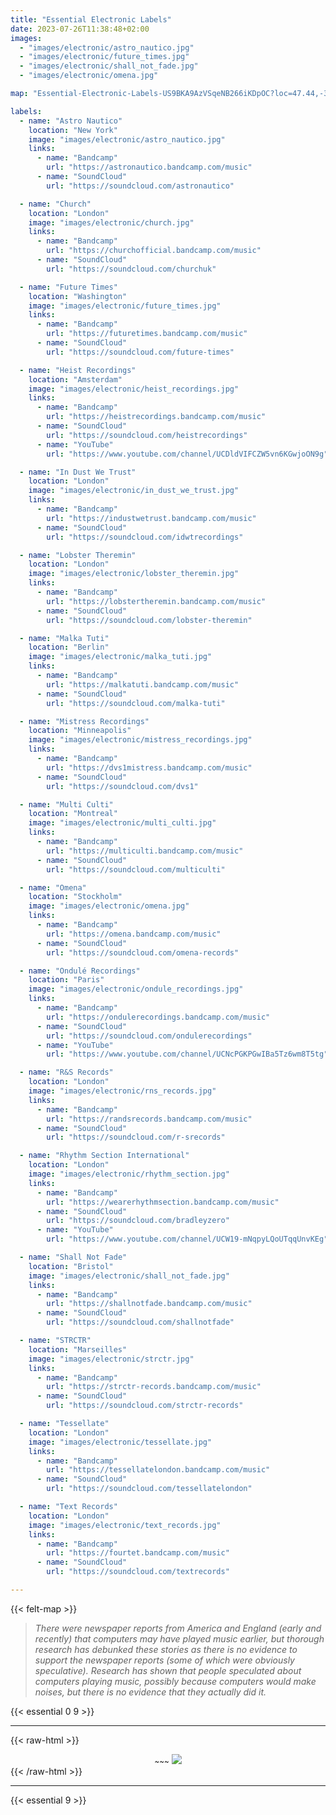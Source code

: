 ```yaml
---
title: "Essential Electronic Labels"
date: 2023-07-26T11:38:48+02:00
images:
  - "images/electronic/astro_nautico.jpg"
  - "images/electronic/future_times.jpg"
  - "images/electronic/shall_not_fade.jpg"
  - "images/electronic/omena.jpg"

map: "Essential-Electronic-Labels-US9BKA9AzVSqeNB266iKDpOC?loc=47.44,-37.44,3z"

labels:
  - name: "Astro Nautico"
    location: "New York"
    image: "images/electronic/astro_nautico.jpg"
    links:
      - name: "Bandcamp"
        url: "https://astronautico.bandcamp.com/music"
      - name: "SoundCloud"
        url: "https://soundcloud.com/astronautico"

  - name: "Church"
    location: "London"
    image: "images/electronic/church.jpg"
    links:
      - name: "Bandcamp"
        url: "https://churchofficial.bandcamp.com/music"
      - name: "SoundCloud"
        url: "https://soundcloud.com/churchuk"

  - name: "Future Times"
    location: "Washington"
    image: "images/electronic/future_times.jpg"
    links:
      - name: "Bandcamp"
        url: "https://futuretimes.bandcamp.com/music"
      - name: "SoundCloud"
        url: "https://soundcloud.com/future-times"

  - name: "Heist Recordings"
    location: "Amsterdam"
    image: "images/electronic/heist_recordings.jpg"
    links:
      - name: "Bandcamp"
        url: "https://heistrecordings.bandcamp.com/music"
      - name: "SoundCloud"
        url: "https://soundcloud.com/heistrecordings"
      - name: "YouTube"
        url: "https://www.youtube.com/channel/UCDldVIFCZW5vn6KGwjoON9g"

  - name: "In Dust We Trust"
    location: "London"
    image: "images/electronic/in_dust_we_trust.jpg"
    links:
      - name: "Bandcamp"
        url: "https://industwetrust.bandcamp.com/music"
      - name: "SoundCloud"
        url: "https://soundcloud.com/idwtrecordings"

  - name: "Lobster Theremin"
    location: "London"
    image: "images/electronic/lobster_theremin.jpg"
    links:
      - name: "Bandcamp"
        url: "https://lobstertheremin.bandcamp.com/music"
      - name: "SoundCloud"
        url: "https://soundcloud.com/lobster-theremin"

  - name: "Malka Tuti"
    location: "Berlin"
    image: "images/electronic/malka_tuti.jpg"
    links:
      - name: "Bandcamp"
        url: "https://malkatuti.bandcamp.com/music"
      - name: "SoundCloud"
        url: "https://soundcloud.com/malka-tuti"

  - name: "Mistress Recordings"
    location: "Minneapolis"
    image: "images/electronic/mistress_recordings.jpg"
    links:
      - name: "Bandcamp"
        url: "https://dvs1mistress.bandcamp.com/music"
      - name: "SoundCloud"
        url: "https://soundcloud.com/dvs1"

  - name: "Multi Culti"
    location: "Montreal"
    image: "images/electronic/multi_culti.jpg"
    links:
      - name: "Bandcamp"
        url: "https://multiculti.bandcamp.com/music"
      - name: "SoundCloud"
        url: "https://soundcloud.com/multiculti"

  - name: "Omena"
    location: "Stockholm"
    image: "images/electronic/omena.jpg"
    links:
      - name: "Bandcamp"
        url: "https://omena.bandcamp.com/music"
      - name: "SoundCloud"
        url: "https://soundcloud.com/omena-records"

  - name: "Ondulé Recordings"
    location: "Paris"
    image: "images/electronic/ondule_recordings.jpg"
    links:
      - name: "Bandcamp"
        url: "https://ondulerecordings.bandcamp.com/music"
      - name: "SoundCloud"
        url: "https://soundcloud.com/ondulerecordings"
      - name: "YouTube"
        url: "https://www.youtube.com/channel/UCNcPGKPGwIBa5Tz6wm8T5tg"

  - name: "R&S Records"
    location: "London"
    image: "images/electronic/rns_records.jpg"
    links:
      - name: "Bandcamp"
        url: "https://randsrecords.bandcamp.com/music"
      - name: "SoundCloud"
        url: "https://soundcloud.com/r-srecords"

  - name: "Rhythm Section International"
    location: "London"
    image: "images/electronic/rhythm_section.jpg"
    links:
      - name: "Bandcamp"
        url: "https://wearerhythmsection.bandcamp.com/music"
      - name: "SoundCloud"
        url: "https://soundcloud.com/bradleyzero"
      - name: "YouTube"
        url: "https://www.youtube.com/channel/UCW19-mNqpyLQoUTqqUnvKEg"

  - name: "Shall Not Fade"
    location: "Bristol"
    image: "images/electronic/shall_not_fade.jpg"
    links:
      - name: "Bandcamp"
        url: "https://shallnotfade.bandcamp.com/music"
      - name: "SoundCloud"
        url: "https://soundcloud.com/shallnotfade"

  - name: "STRCTR"
    location: "Marseilles"
    image: "images/electronic/strctr.jpg"
    links:
      - name: "Bandcamp"
        url: "https://strctr-records.bandcamp.com/music"
      - name: "SoundCloud"
        url: "https://soundcloud.com/strctr-records"

  - name: "Tessellate"
    location: "London"
    image: "images/electronic/tessellate.jpg"
    links:
      - name: "Bandcamp"
        url: "https://tessellatelondon.bandcamp.com/music"
      - name: "SoundCloud"
        url: "https://soundcloud.com/tessellatelondon"

  - name: "Text Records"
    location: "London"
    image: "images/electronic/text_records.jpg"
    links:
      - name: "Bandcamp"
        url: "https://fourtet.bandcamp.com/music"
      - name: "SoundCloud"
        url: "https://soundcloud.com/textrecords"

---
```


{{< felt-map >}}

> *There were newspaper reports from America and England (early and recently) that computers may have played music earlier, but thorough research has debunked these stories as there is no evidence to support the newspaper reports (some of which were obviously speculative). Research has shown that people speculated about computers playing music, possibly because computers would make noises, but there is no evidence that they actually did it.*

{{< essential 0 9 >}}

___

{{< raw-html >}}
  <center>
    <small>~~~</small>
    <img src="/images/banner_brest.jpg" />
  </center>
{{< /raw-html >}}

___

{{< essential 9 >}}